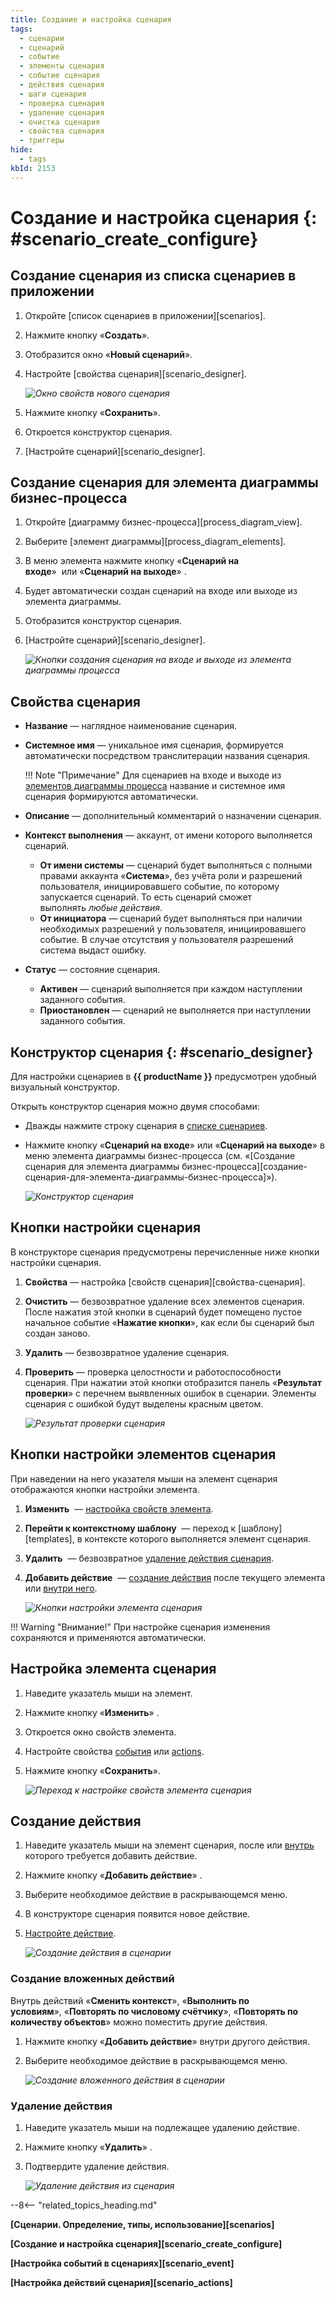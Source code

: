 ```yaml
---
title: Создание и настройка сценария
tags:
  - сценарии
  - сценарий
  - событие
  - элементы сценария
  - событие сценария
  - действия сценария
  - шаги сценария
  - проверка сценария
  - удаление сценария
  - очистка сценария
  - свойства сценария
  - триггеры
hide:
  - tags
kbId: 2153
---
```


# Создание и настройка сценария {: #scenario_create_configure}

## Создание сценария из списка сценариев в приложении

1. Откройте [список сценариев в приложении][scenarios].
2. Нажмите кнопку «**Создать**».
3. Отобразится окно «**Новый сценарий**».
4. Настройте [свойства сценария][scenario_designer].

    _![Окно свойств нового сценария](scenario_create_properties.png)_

5. Нажмите кнопку «**Сохранить**».
6. Откроется конструктор сценария.
7. [Настройте сценарий][scenario_designer].

## Создание сценария для элемента диаграммы бизнес-процесса

1. Откройте [диаграмму бизнес-процесса][process_diagram_view].
2. Выберите [элемент диаграммы][process_diagram_elements].
3. В меню элемента нажмите кнопку «**Сценарий на входе**» <i class="fa-light fa-arrow-right-to-bracket"></i> или «**Сценарий на выходе**» <i class="fa-light fa-arrow-right-from-bracket"></i>.
4. Будет автоматически создан сценарий на входе или выходе из элемента диаграммы.
5. Отобразится конструктор сценария.
6. [Настройте сценарий][scenario_designer].

    *![Кнопки создания сценария на входе и выходе из элемента диаграммы процесса](scenario_exit_enter_process_element.png)*

## Свойства сценария

- **Название** — наглядное наименование сценария.
- **Системное имя** — уникальное имя сценария, формируется автоматически посредством транслитерации названия сценария.

    !!! Note "Примечание"
        Для сценариев на входе и выходе из [элементов диаграммы процесса](#создание-сценария-для-элемента-диаграммы-бизнес-процесса) название и системное имя сценария формируются автоматически.

- **Описание** — дополнительный комментарий о назначении сценария.
- **Контекст выполнения** — аккаунт, от имени которого выполняется сценарий.
    - **От имени системы** — сценарий будет выполняться с полными правами аккаунта «**Система**», без учёта роли и разрешений пользователя, инициировавшего событие, по которому запускается сценарий. То есть сценарий сможет выполнять _любые действия_.
    - **От инициатора** — сценарий будет выполняться при наличии необходимых разрешений у пользователя, инициировавшего событие. В случае отсутствия у пользователя разрешений система выдаст ошибку.
- **Статус** — состояние сценария.
    - **Активен** — сценарий выполняется при каждом наступлении заданного события.
    - **Приостановлен** — сценарий не выполняется при наступлении заданного события.

## Конструктор сценария {: #scenario_designer}

Для настройки сценариев в **{{ productName }}** предусмотрен удобный визуальный конструктор.

Открыть конструктор сценария можно двумя способами:

* Дважды нажмите строку сценария в [списке сценариев](scenarios_list_view.md).
* Нажмите кнопку «**Сценарий на входе**» или «**Сценарий на выходе**» в меню элемента диаграммы бизнес-процесса (см. «[Создание сценария для элемента диаграммы бизнес-процесса][создание-сценария-для-элемента-диаграммы-бизнес-процесса]»).

    *![Конструктор сценария](scenario_designer.png)*

## Кнопки настройки сценария 

В конструкторе сценария предусмотрены перечисленные ниже кнопки настройки сценария.

1. **Свойства** — настройка [свойств сценария][свойства-сценария].
2. **Очистить** — безвозвратное удаление всех элементов сценария. После нажатия этой кнопки в сценарий будет помещено пустое начальное событие «**Нажатие кнопки**», как если бы сценарий был создан заново.
3. **Удалить** — безвозвратное удаление сценария.
4. **Проверить** — проверка целостности и работоспособности сценария. При нажатии этой кнопки отобразится панель «**Результат проверки**» с перечнем выявленных ошибок в сценарии. Элементы сценария с ошибкой будут выделены красным цветом.

    *![Результат проверки сценария](scenario_validation_result.png)*

## Кнопки настройки элементов сценария

При наведении на него указателя мыши на элемент сценария отображаются кнопки настройки элемента.

1. **Изменить** <i class="fa-light  fa-edit"></i> — [настройка свойств элемента](#настройка-элемента-сценария).
2. **Перейти к контекстному шаблону** <i class="fa-light  fa-external-link"></i> — переход к [шаблону][templates], в контексте которого выполняется элемент сценария.
3. **Удалить** <i class="fa-light  fa-trash-alt"></i> — безвозвратное [удаление действия сценария](#удаление-действия).
4. **Добавить действие** <i class="fa-light  fa-plus-circle"></i> — [создание действия](#создание-действия) после текущего элемента или [внутри него](#создание-вложенных-действий).

    _![Кнопки настройки элемента сценария](scenario_element_buttons.png)_

!!! Warning "Внимание!"
    При настройке сценария изменения сохраняются и применяются автоматически.

## Настройка элемента сценария

1. Наведите указатель мыши на элемент.
2. Нажмите кнопку «**Изменить**» <i class="fa-light  fa-edit"></i>.
3. Откроется окно свойств элемента.
4. Настройте свойства [события](scenario_event.md) или [actions](scenario_actions.md).
5. Нажмите кнопку «**Сохранить**».

    _![Переход к настройке свойств элемента сценария](scenario_configure_action.png)_

## Создание действия

1. Наведите указатель мыши на элемент сценария, после или [внутрь](#создание-вложенных-действий) которого требуется добавить действие.
2. Нажмите кнопку «**Добавить действие**» <i class="fa-light  fa-plus-circle"></i>.
3. Выберите необходимое действие в раскрывающемся меню.
4. В конструкторе сценария появится новое действие.
5. [Настройте действие](#кнопки-настройки-элементов-сценария).

    _![Создание действия в сценарии](scenario_create_action.png)_

### Создание вложенных действий

Внутрь действий «**Сменить контекст**», «**Выполнить по условиям**», «**Повторять по числовому счётчику**», «**Повторять по количеству объектов**» можно поместить другие действия.

1. Нажмите кнопку «**Добавить действие**» <i class="fa-light  fa-plus-circle"></i> внутри другого действия.
2. Выберите необходимое действие в раскрывающемся меню.

    _![Создание вложенного действия в сценарии](scenario_create_nested_action.png)_

### Удаление действия

1. Наведите указатель мыши на подлежащее удалению действие.
2. Нажмите кнопку «**Удалить**» <i class="fa-light  fa-trash-alt"></i>.
4. Подтвердите удаление действия.

    _![Удаление действия из сценария](scenario_delete_action.png)_

--8<-- "related_topics_heading.md"

**[Сценарии. Определение, типы, использование][scenarios]**

**[Создание и настройка сценария][scenario_create_configure]**

**[Настройка событий в сценариях][scenario_event]**

**[Настройка действий сценария][scenario_actions]**

